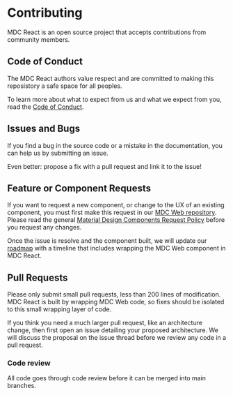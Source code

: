 
# Contributing

MDC React is an open source project that accepts contributions from community members.

## Code of Conduct

The MDC React authors value respect and are committed to making this reposistory a safe space for all peoples.

To learn more about what to expect from us and what we expect from you, read the [Code of Conduct](https://github.com/material-components/material-components/blob/develop/CODE_OF_CONDUCT.md).


## Issues and Bugs

If you find a bug in the source code or a mistake in the documentation, you can help us by submitting an issue.

Even better: propose a fix with a pull request and link it to the issue!


## Feature or Component Requests

If you want to request a new component, or change to the UX of an existing component, you must first make this request in our [MDC Web repository](https://github.com/material-components/material-components-web/issues/new). Please read the general [Material Design Components Request Policy](https://github.com/material-components/material-components/blob/develop/COMPONENTS_REQUEST_POLICY.md) before you request any changes.

Once the issue is resolve and the component built, we will update our [roadmap](ROADMAP.md) with a timeline that includes wrapping the MDC Web component in MDC React.


## Pull Requests

Please only submit small pull requests, less than 200 lines of modification. MDC React is built by wrapping MDC Web code, so fixes should be isolated to this small wrapping layer of code.

If you think you need a much larger pull request, like an architecture change, then first open an issue detailing your proposed architecture. We will discuss the proposal on the issue thread before we review any code in a pull request.


### Code review

All code goes through code review before it can be merged into main branches.

